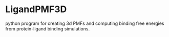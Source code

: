 LigandPMF3D
===========

python program for creating 3d PMFs and computing binding free energies from protein-ligand binding simulations.
